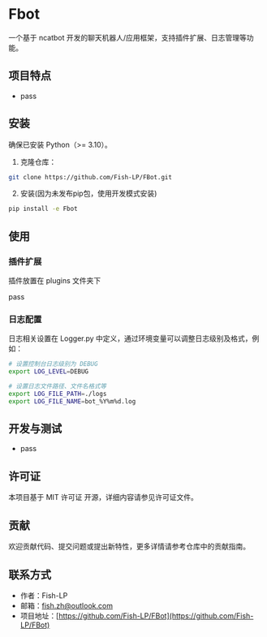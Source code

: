 # Fbot

一个基于 ncatbot 开发的聊天机器人/应用框架，支持插件扩展、日志管理等功能。

## 项目特点

- pass

## 安装

确保已安装 Python（>= 3.10）。

1. 克隆仓库：

```sh
git clone https://github.com/Fish-LP/FBot.git
```

2. 安装(因为未发布pip包，使用开发模式安装)

```sh
pip install -e Fbot
```

## 使用

### 插件扩展

插件放置在 plugins 文件夹下

pass

### 日志配置

日志相关设置在 Logger.py 中定义，通过环境变量可以调整日志级别及格式，例如：

```sh
# 设置控制台日志级别为 DEBUG
export LOG_LEVEL=DEBUG

# 设置日志文件路径、文件名格式等
export LOG_FILE_PATH=./logs
export LOG_FILE_NAME=bot_%Y%m%d.log
```

## 开发与测试

- pass

## 许可证

本项目基于 MIT 许可证 开源，详细内容请参见许可证文件。

## 贡献

欢迎贡献代码、提交问题或提出新特性，更多详情请参考仓库中的贡献指南。

## 联系方式

- 作者：Fish-LP
- 邮箱：fish.zh@outlook.com
- 项目地址：[https://github.com/Fish-LP/FBot](https://github.com/Fish-LP/FBot)
